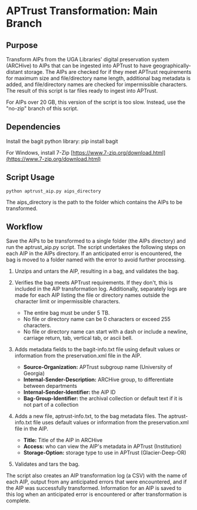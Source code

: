 # APTrust Transformation: Main Branch

## Purpose

Transform AIPs from the UGA Libraries' digital preservation system (ARCHive) to AIPs that can be ingested into APTrust to have geographically-distant storage. The AIPs are checked for if they meet APTrust requirements for maximum size and file/directory name length, additional bag metadata is added, and file/directory names are checked for impermissible characters. The result of this script is tar files ready to ingest into APTrust.

For AIPs over 20 GB, this version of the script is too slow. Instead, use the "no-zip" branch of this script.

## Dependencies

Install the bagit python library: pip install bagit

For Windows, install 7-Zip [https://www.7-zip.org/download.html](https://www.7-zip.org/download.html)

## Script Usage
```python aptrust_aip.py aips_directory```

The aips_directory is the path to the folder which contains the AIPs to be transformed.

## Workflow

Save the AIPs to be transformed to a single folder (the AIPs directory) and run the aptrust_aip.py script. The script undertakes the following steps on each AIP in the AIPs directory. If an anticipated error is encountered, the bag is moved to a folder named with the error to avoid further processing.

1. Unzips and untars the AIP, resulting in a bag, and validates the bag.


2. Verifies the bag meets APTrust requirements. If they don't, this is included in the AIP transformation log. Additionally, separately logs are made for each AIP listing the file or directory names outside the character limit or impermissible characters.
   * The entire bag must be under 5 TB.
   * No file or directory name can be 0 characters or exceed 255 characters.
   * No file or directory name can start with a dash or include a newline, carriage return, tab, vertical tab, or ascii bell. 

   
3. Adds metadata fields to the bagit-info.txt file using default values or information from the preservation.xml file in the AIP.

   * **Source-Organization:** APTrust subgroup name (University of Georgia)
   * **Internal-Sender-Description:** ARCHive group, to differentiate between departments
   * **Internal-Sender-Identifier:** the AIP ID
   * **Bag-Group-Identifier:** the archival collection or default text if it is not part of a collection


4. Adds a new file, aptrust-info.txt, to the bag metadata files. The aptrust-info.txt file uses default values or information from the preservation.xml file in the AIP.

   * **Title:** Title of the AIP in ARCHive
   * **Access:** who can view the AIP's metadata in APTrust (Institution)
   * **Storage-Option:** storage type to use in APTrust (Glacier-Deep-OR)


5. Validates and tars the bag.

The script also creates an AIP transformation log (a CSV) with the name of each AIP, output from any anticipated errors that were encountered, and if the AIP was successfully transformed. Information for an AIP is saved to this log when an anticipated error is encountered or after transformation is complete.
